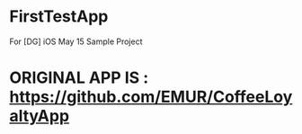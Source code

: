 # FirstTestApp
For [DG] iOS May 15 Sample Project

# ORIGINAL APP IS : https://github.com/EMUR/CoffeeLoyaltyApp #

